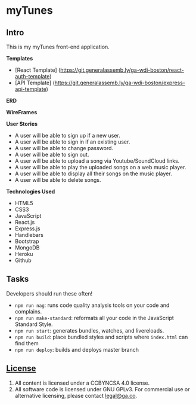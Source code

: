 # myTunes

## **Intro**
This is my myTunes front-end application.

**Templates**
- [React Template] (https://git.generalassemb.ly/ga-wdi-boston/react-auth-template)
- [API Template] (https://git.generalassemb.ly/ga-wdi-boston/express-api-template)

**ERD**


**WireFrames**


**User Stories**
- A user will be able to sign up if a new user.
- A user will be able to sign in if an existing user.
- A user will be able to change password.
- A user will be able to sign out.
- A user will be able to upload a song via Youtube/SoundCloud links.
- A user will be able to play the uploaded songs on a web music player.
- A user will be able to display all their songs on the music player.
- A user will be able to delete songs.


**Technologies Used**
- HTML5
- CSS3
- JavaScript
- React.js
- Express.js
- Handlebars
- Bootstrap
- MongoDB
- Heroku
- Github


## Tasks

Developers should run these often!

- `npm run nag`: runs code quality analysis tools on your code and complains.
- `npm run make-standard`: reformats all your code in the JavaScript Standard
  Style.
- `npm run start`: generates bundles, watches, and livereloads.
- `npm run build`: place bundled styles and scripts where `index.html` can find
    them
- `npm run deploy`: builds and deploys master branch

## [License](LICENSE)

1. All content is licensed under a CC­BY­NC­SA 4.0 license.
1. All software code is licensed under GNU GPLv3. For commercial use or
    alternative licensing, please contact legal@ga.co.
